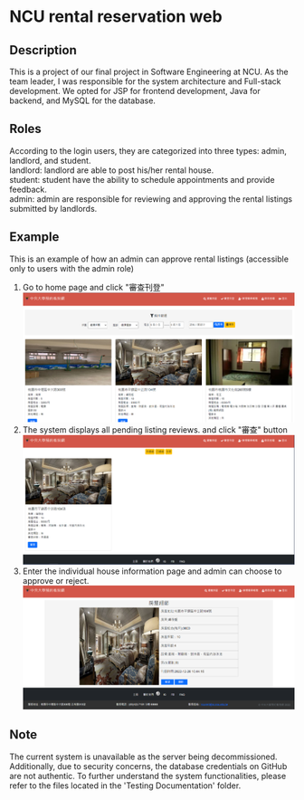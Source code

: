# NCU rental reservation web

## Description

This is a project of our final project in Software Engineering at NCU. As the team leader, I was responsible for the system architecture and Full-stack development. We opted for JSP for frontend development, Java for backend, and MySQL for the database.

## Roles

According to the login users, they are categorized into three types: admin, landlord, and student. <br />
landlord: landlord are able to post his/her rental house. <br />
student: student have the ability to schedule appointments and provide feedback. <br />
admin: admin are responsible for reviewing and approving the rental listings submitted by landlords. <br />

## Example

This is an example of how an admin can approve rental listings (accessible only to users with the admin role) <br />

1. Go to home page and click "審查刊登"
![picture](https://github.com/dylan19980201/NCU_Rent/blob/main/picture/1.png)
2. The system displays all pending listing reviews. and click "審查" button
![picture](https://github.com/dylan19980201/NCU_Rent/blob/main/picture/2.png)
3. Enter the individual house information page and admin can choose to approve or reject.
![picture](https://github.com/dylan19980201/NCU_Rent/blob/main/picture/3.png)

## Note

The current system is unavailable as the server being decommissioned. Additionally, due to security concerns, the database credentials on GitHub are not authentic. To further understand the system functionalities, please refer to the files located in the 'Testing Documentation' folder.
